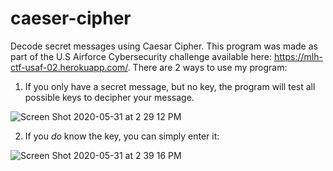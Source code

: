 # caeser-cipher
Decode secret messages using Caesar Cipher. This program was made as part of the U.S Airforce Cybersecurity challenge available here: https://mlh-ctf-usaf-02.herokuapp.com/. 
There are 2 ways to use my program:
  1. If you only have a secret message, but no key, the program will test all possible keys to decipher your message.
  
  ![Screen Shot 2020-05-31 at 2 29 12 PM](https://user-images.githubusercontent.com/56455442/83359939-8b1c8c00-a34b-11ea-86a4-34738339d55a.png)
  
  2. If you *do* know the key, you can simply enter it:
  
  ![Screen Shot 2020-05-31 at 2 39 16 PM](https://user-images.githubusercontent.com/56455442/83360129-e3a05900-a34c-11ea-87e4-bd7020553744.png)

